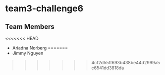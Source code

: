 # team3-challenge6

## Team Members

<<<<<<< HEAD
* Ariadna Norberg
=======
* Jimmy Nguyen
>>>>>>> 4cf2d55ff693b438be44d2999a5c6541dd3818da
